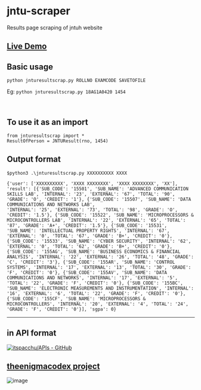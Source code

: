 # jntu-scraper
Results page scraping of jntuh website

## [Live Demo](https://enigmahubace.herokuapp.com/results)

## Basic usage
 
```python jnturesultscrap.py ROLLNO EXAMCODE SAVETOFILE``` 

Eg: ```python jnturesultscrap.py 18AG1A0420 1454``` 


<br>

## To use it as an import
```
from jnturesultscrap import *
ResultOfPerson = JNTUResult(rno, 1454)
```

## Output format
```
$python3 .\jnturesultscrap.py XXXXXXXXXX XXXX

{'user': ['XXXXXXXXXX', 'XXXX XXXXXXXX', 'XXXX XXXXXXXX', 'XX'], 'result': [{'SUB_CODE': '15501', 'SUB_NAME': 'ADVANCED COMMUNICATION SKILLS LAB', 'INTERNAL': '23', 'EXTERNAL': '67', 'TOTAL': '90', 'GRADE': 'O', 'CREDIT': '1'}, {'SUB_CODE': '15507', 'SUB_NAME': 'DATA COMMUNICATIONS AND NETWORKS LAB', 
'INTERNAL': '25', 'EXTERNAL': '73', 'TOTAL': '98', 'GRADE': 'O', 'CREDIT': '1.5'}, {'SUB_CODE': '15522', 'SUB_NAME': 'MICROPROCESSORS & MICROCONTROLLERS LAB', 'INTERNAL': '22', 'EXTERNAL': '65', 'TOTAL': '87', 'GRADE': 'A+', 'CREDIT': '1.5'}, {'SUB_CODE': '15531', 'SUB_NAME': 'INTELLECTUAL PROPERTY RIGHTS', 'INTERNAL': '67', 'EXTERNAL': '0', 'TOTAL': '67', 'GRADE': 'B+', 'CREDIT': '0'}, {'SUB_CODE': '15533', 'SUB_NAME': 'CYBER SECURITY', 'INTERNAL': '62', 'EXTERNAL': '0', 'TOTAL': '62', 'GRADE': 'B+', 'CREDIT': '0'}, {'SUB_CODE': '155AG', 'SUB_NAME': 'BUSINESS ECONOMICS & FINANCIAL ANALYSIS', 'INTERNAL': '22', 'EXTERNAL': '26', 'TOTAL': '48', 'GRADE': 'C', 'CREDIT': '3'}, {'SUB_CODE': '155AR', 'SUB_NAME': 'CONTROL SYSTEMS', 'INTERNAL': '17', 'EXTERNAL': '13', 'TOTAL': '30', 'GRADE': 'F', 'CREDIT': '0'}, {'SUB_CODE': '155AV', 'SUB_NAME': 'DATA COMMUNICATIONS AND NETWORKS', 'INTERNAL': '17', 'EXTERNAL': '5', 'TOTAL': '22', 'GRADE': 'F', 'CREDIT': '0'}, {'SUB_CODE': '155BC', 'SUB_NAME': 'ELECTRONIC MEASUREMENTS AND INSTRUMENTATION', 'INTERNAL': '16', 'EXTERNAL': '6', 'TOTAL': '22', 'GRADE': 'F', 'CREDIT': '0'}, {'SUB_CODE': '155CF', 'SUB_NAME': 'MICROPROCESSORS & MICROCONTROLLERS', 'INTERNAL': '20', 'EXTERNAL': '4', 'TOTAL': '24', 'GRADE': 'F', 'CREDIT': '0'}], 'sgpa': 0}
```

---


## in API format
[![itspacchu/APIs - GitHub](https://gh-card.dev/repos/itspacchu/APIs.svg)](https://github.com/itspacchu/APIs)
<br>

## [theenigmacodex project ](https://enigmahubace.herokuapp.com/results)

![image](https://user-images.githubusercontent.com/37984032/145569263-732a4481-f4ed-44f4-9f43-315d8b0b7823.png)
